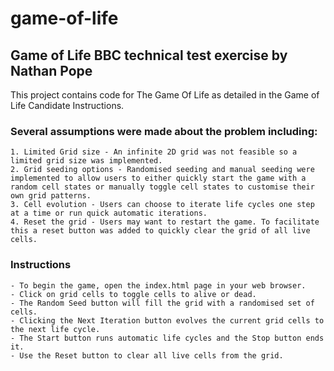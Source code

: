 # game-of-life

## Game of Life BBC technical test exercise by Nathan Pope

This project contains code for The Game Of Life as detailed in the Game of Life Candidate Instructions.

### Several assumptions were made about the problem including:

    1. Limited Grid size - An infinite 2D grid was not feasible so a limited grid size was implemented.
    2. Grid seeding options - Randomised seeding and manual seeding were implemented to allow users to either quickly start the game with a random cell states or manually toggle cell states to customise their own grid patterns.
    3. Cell evolution - Users can choose to iterate life cycles one step at a time or run quick automatic iterations.
    4. Reset the grid - Users may want to restart the game. To facilitate this a reset button was added to quickly clear the grid of all live cells.

### Instructions

    - To begin the game, open the index.html page in your web browser.
    - Click on grid cells to toggle cells to alive or dead.
    - The Random Seed button will fill the grid with a randomised set of cells.
    - Clicking the Next Iteration button evolves the current grid cells to the next life cycle.
    - The Start button runs automatic life cycles and the Stop button ends it.
    - Use the Reset button to clear all live cells from the grid.
